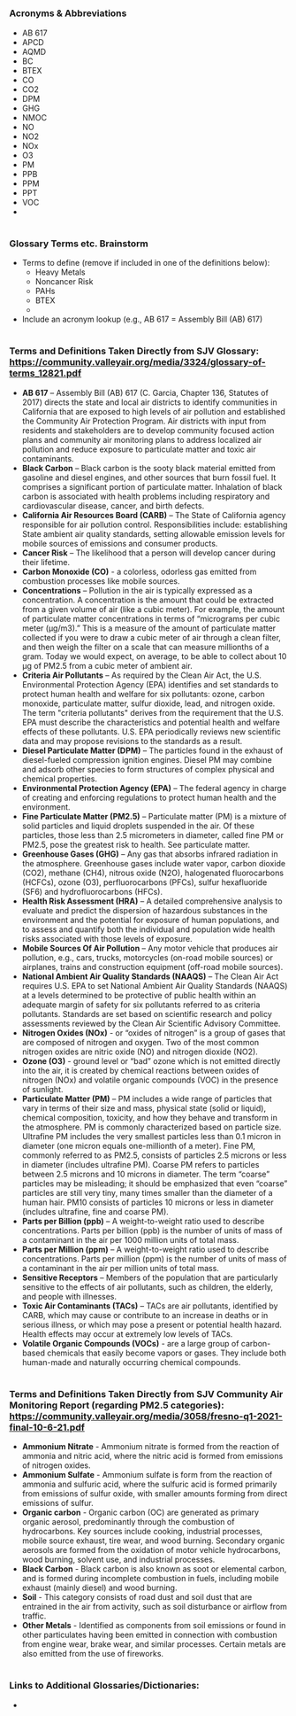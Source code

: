 #

### Acronyms & Abbreviations
- AB 617
- APCD
- AQMD
- BC
- BTEX
- CO
- CO2
- DPM
- GHG
- NMOC
- NO
- NO2
- NOx
- O3
- PM
- PPB
- PPM
- PPT
- VOC
- 



#

### Glossary Terms etc. Brainstorm
- Terms to define (remove if included in one of the definitions below):
  - Heavy Metals
  - Noncancer Risk
  - PAHs
  - BTEX
  - 
- Include an acronym lookup (e.g., AB 617 = Assembly Bill (AB) 617)

# 

### Terms and Definitions Taken Directly from SJV Glossary: <link>https://community.valleyair.org/media/3324/glossary-of-terms_12821.pdf</link>
- **AB 617** – Assembly Bill (AB) 617 (C. Garcia, Chapter 136, Statutes of 2017) directs the state and local air districts to identify communities in California that are exposed to high levels of air pollution and established the Community Air Protection Program. Air districts with input from residents and stakeholders are to develop community focused action plans and community air monitoring plans to address localized air pollution and reduce exposure to particulate matter and toxic air contaminants.
- **Black Carbon** – Black carbon is the sooty black material emitted from gasoline and diesel engines, and other sources that burn fossil fuel. It comprises a significant portion of particulate matter. Inhalation of black carbon is associated with health problems including respiratory and cardiovascular disease, cancer, and birth defects.
- **California Air Resources Board (CARB)** – The State of California agency responsible for air pollution control. Responsibilities include: establishing State ambient air quality standards, setting allowable emission levels for mobile sources of emissions and consumer products.
- **Cancer Risk** – The likelihood that a person will develop cancer during their lifetime.
- **Carbon Monoxide (CO)** - a colorless, odorless gas emitted from combustion processes like mobile sources.
- **Concentrations** – Pollution in the air is typically expressed as a concentration. A concentration is the amount that could be extracted from a given volume of air (like a cubic meter). For example, the amount of particulate matter concentrations in terms of “micrograms per cubic meter (μg/m3).” This is a measure of the amount of particulate matter collected if you were to draw a cubic meter of air through a clean filter, and then weigh the filter on a scale that can measure millionths of a gram. Today we would expect, on average, to be able to collect about 10 μg of PM2.5 from a cubic meter of ambient air.
- **Criteria Air Pollutants** – As required by the Clean Air Act, the U.S. Environmental Protection Agency (EPA) identifies and set standards to protect human health and welfare for six pollutants: ozone, carbon monoxide, particulate matter, sulfur dioxide, lead, and nitrogen oxide. The term "criteria pollutants" derives from the requirement that the U.S. EPA must describe the characteristics and potential health and welfare effects of these pollutants. U.S. EPA periodically reviews new scientific data and may propose revisions to the standards as a result.
- **Diesel Particulate Matter (DPM)** – The particles found in the exhaust of diesel-fueled compression ignition engines. Diesel PM may combine and adsorb other species to form structures of complex physical and chemical properties.
- **Environmental Protection Agency (EPA)** – The federal agency in charge of creating and enforcing regulations to protect human health and the environment.
- **Fine Particulate Matter (PM2.5)** – Particulate matter (PM) is a mixture of solid particles and liquid droplets suspended in the air. Of these particles, those less than 2.5 micrometers in diameter, called fine PM or PM2.5, pose the greatest risk to health. See particulate matter.
- **Greenhouse Gases (GHG)** – Any gas that absorbs infrared radiation in the atmosphere. Greenhouse gases include water vapor, carbon dioxide (CO2), methane (CH4), nitrous oxide (N2O), halogenated fluorocarbons (HCFCs), ozone (O3), perfluorocarbons (PFCs), sulfur hexafluoride (SF6) and hydrofluorocarbons (HFCs).
- **Health Risk Assessment (HRA)** – A detailed comprehensive analysis to evaluate and predict the dispersion of hazardous substances in the environment and the potential for exposure of human populations, and to assess and quantify both the individual and population wide health risks associated with those levels of exposure.
- **Mobile Sources Of Air Pollution** – Any motor vehicle that produces air pollution, e.g., cars, trucks, motorcycles (on-road mobile sources) or airplanes, trains and construction equipment (off-road mobile sources).
- **National Ambient Air Quality Standards (NAAQS)** – The Clean Air Act requires U.S. EPA to set National Ambient Air Quality Standards (NAAQS) at a levels determined to be protective of public health within an adequate margin of safety for six pollutants referred to as criteria pollutants. Standards are set based on scientific research and policy assessments reviewed by the Clean Air Scientific Advisory Committee.
- **Nitrogen Oxides (NOx)** - or “oxides of nitrogen” is a group of gases that are composed of nitrogen and oxygen. Two of the most common nitrogen oxides are nitric oxide (NO) and nitrogen dioxide (NO2).
- **Ozone (O3)** - ground level or “bad” ozone which is not emitted directly into the air, it is created by chemical reactions between oxides of nitrogen (NOx) and volatile organic compounds (VOC) in the presence of sunlight.
- **Particulate Matter (PM)** – PM includes a wide range of particles that vary in terms of their size and mass, physical state (solid or liquid), chemical composition, toxicity, and how they behave and transform in the atmosphere. PM is commonly characterized based on particle size. Ultrafine PM includes the very smallest particles less than 0.1 micron in diameter (one micron equals one-millionth of a meter). Fine PM, commonly referred to as PM2.5, consists of particles 2.5 microns or less in diameter (includes ultrafine PM). Coarse PM refers to particles between 2.5 microns and 10 microns in diameter. The term “coarse” particles may be misleading; it should be emphasized that even “coarse” particles are still very tiny, many times smaller than the diameter of a human hair. PM10 consists of particles 10 microns or less in diameter (includes ultrafine, fine and coarse PM).
- **Parts per Billion (ppb)** – A weight-to-weight ratio used to describe concentrations. Parts per billion (ppb) is the number of units of mass of a contaminant in the air per 1000 million units of total mass.
- **Parts per Million (ppm)** – A weight-to-weight ratio used to describe concentrations. Parts per million (ppm) is the number of units of mass of a contaminant in the air per million units of total mass.
- **Sensitive Receptors** – Members of the population that are particularly sensitive to the effects of air pollutants, such as children, the elderly, and people with illnesses.
- **Toxic Air Contaminants (TACs)** – TACs are air pollutants, identified by CARB, which may cause or contribute to an increase in deaths or in serious illness, or which may pose a present or potential health hazard. Health effects may occur at extremely low levels of TACs.
- **Volatile Organic Compounds (VOCs)** - are a large group of carbon-based chemicals that easily become vapors or gases. They include both human-made and naturally occurring chemical compounds.

# 

### Terms and Definitions Taken Directly from SJV Community Air Monitoring Report (regarding PM2.5 categories): <link> https://community.valleyair.org/media/3058/fresno-q1-2021-final-10-6-21.pdf </link>
- **Ammonium Nitrate** - Ammonium nitrate is formed from the reaction of ammonia and nitric acid, where the nitric acid is formed from emissions of nitrogen oxides.
- **Ammonium Sulfate** - Ammonium sulfate is form from the reaction of ammonia and sulfuric acid, where the sulfuric acid is formed primarily from emissions of sulfur oxide, with smaller amounts forming from direct emissions of sulfur.
- **Organic carbon** - Organic carbon (OC) are generated as primary organic aerosol, predominantly through the combustion of hydrocarbons. Key sources include cooking, industrial processes, mobile source exhaust, tire wear, and wood burning. Secondary organic aerosols are formed from the oxidation of motor vehicle hydrocarbons, wood burning, solvent use, and industrial processes.
- **Black Carbon** - Black carbon is also known as soot or elemental carbon, and is formed during incomplete combustion in fuels, including mobile exhaust (mainly diesel) and wood burning.
- **Soil** - This category consists of road dust and soil dust that are entrained in the air from activity, such as soil disturbance or airflow from traffic.
- **Other Metals** - Identified as components from soil emissions or found in other particulates having been emitted in connection with combustion from engine wear, brake wear, and similar processes. Certain metals are also emitted from the use of fireworks.

#

### Links to Additional Glossaries/Dictionaries:
- 

#













